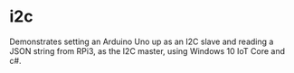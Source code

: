 # i2c
Demonstrates setting an Arduino Uno up as an I2C slave and reading a JSON string from RPi3, as the I2C master, using Windows 10 IoT Core and c#.
